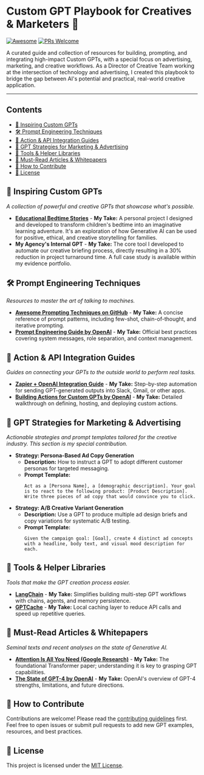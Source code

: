 # Custom GPT Playbook for Creatives & Marketers 🚀

[![Awesome](https://awesome.re/badge.svg)](https://awesome.re) [![PRs Welcome](https://img.shields.io/badge/PRs-welcome-brightgreen.svg?style=flat-square)](http://makeapullrequest.com)

A curated guide and collection of resources for building, prompting, and integrating high-impact Custom GPTs, with a special focus on advertising, marketing, and creative workflows. As a Director of Creative Team working at the intersection of technology and advertising, I created this playbook to bridge the gap between AI's potential and practical, real-world creative application.

---

## Contents
- [🌟 Inspiring Custom GPTs](#-inspiring-custom-gpts)
- [🛠️ Prompt Engineering Techniques](#️-prompt-engineering-techniques)
- [🔌 Action & API Integration Guides](#-action--api-integration-guides)
- [🎯 GPT Strategies for Marketing & Advertising](#-gpt-strategies-for-marketing--advertising)
- [🔧 Tools & Helper Libraries](#-tools--helper-libraries)
- [📄 Must-Read Articles & Whitepapers](#-must-read-articles--whitepapers)
- [🤝 How to Contribute](#-how-to-contribute)
- [📜 License](#-license)


## 🌟 Inspiring Custom GPTs
*A collection of powerful and creative GPTs that showcase what's possible.*

- **[Educational Bedtime Stories](https://chatgpt.com/g/g-YbbPWAyOa-educational-bedtime-stories)** - **My Take:** A personal project I designed and developed to transform children's bedtime into an imaginative learning adventure. It's an exploration of how Generative AI can be used for positive, ethical, and creative storytelling for families.
- **My Agency's Internal GPT** - **My Take:** The core tool I developed to automate our creative briefing process, directly resulting in a 30% reduction in project turnaround time. A full case study is available within my evidence portfolio.


## 🛠️ Prompt Engineering Techniques
*Resources to master the art of talking to machines.*

- **[Awesome Prompting Techniques on GitHub](https://github.com/prompt-engineering/awesome-prompt-engineering)** - **My Take:** A concise reference of prompt patterns, including few-shot, chain-of-thought, and iterative prompting.
- **[Prompt Engineering Guide by OpenAI](https://platform.openai.com/docs/guides/prompt-engineering)** - **My Take:** Official best practices covering system messages, role separation, and context management.


## 🔌 Action & API Integration Guides
*Guides on connecting your GPTs to the outside world to perform real tasks.*

- **[Zapier + OpenAI Integration Guide](https://zapier.com/apps/openai/integrations)** - **My Take:** Step-by-step automation for sending GPT-generated outputs into Slack, Gmail, or other apps.
- **[Building Actions for Custom GPTs by OpenAI](https://platform.openai.com/docs/guides/gpts/actions)** - **My Take:** Detailed walkthrough on defining, hosting, and deploying custom actions.


## 🎯 GPT Strategies for Marketing & Advertising
*Actionable strategies and prompt templates tailored for the creative industry. This section is my special contribution.*

- **Strategy: Persona-Based Ad Copy Generation**
  - **Description:** How to instruct a GPT to adopt different customer personas for targeted messaging.
  - **Prompt Template:**
    ```
    Act as a [Persona Name], a [demographic description]. Your goal is to react to the following product: [Product Description]. Write three pieces of ad copy that would convince you to click.
    ```
- **Strategy: A/B Creative Variant Generation**
  - **Description:** Use a GPT to produce multiple ad design briefs and copy variations for systematic A/B testing.
  - **Prompt Template:**
    ```
    Given the campaign goal: [Goal], create 4 distinct ad concepts with a headline, body text, and visual mood description for each.
    ```


## 🔧 Tools & Helper Libraries
*Tools that make the GPT creation process easier.*

- **[LangChain](https://github.com/hwchase17/langchain)** - **My Take:** Simplifies building multi-step GPT workflows with chains, agents, and memory persistence.
- **[GPTCache](https://github.com/zilliztech/GPTCache)** - **My Take:** Local caching layer to reduce API calls and speed up repetitive queries.


## 📄 Must-Read Articles & Whitepapers
*Seminal texts and recent analyses on the state of Generative AI.*

- **[Attention Is All You Need (Google Research)](https://arxiv.org/abs/1706.03762)** - **My Take:** The foundational Transformer paper; understanding it is key to grasping GPT capabilities.
- **[The State of GPT-4 by OpenAI](https://openai.com/research/gpt-4)** - **My Take:** OpenAI's overview of GPT-4 strengths, limitations, and future directions.


## 🤝 How to Contribute
Contributions are welcome! Please read the [contributing guidelines](CONTRIBUTING.md) first. Feel free to open issues or submit pull requests to add new GPT examples, resources, and best practices.


## 📜 License
This project is licensed under the [MIT License](LICENSE).

